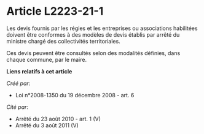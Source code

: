 # Article L2223-21-1

Les devis fournis par les régies et les entreprises ou associations habilitées doivent être conformes à des modèles de devis
établis par arrêté du ministre chargé des collectivités territoriales. 

Ces devis peuvent être consultés selon des modalités définies, dans chaque commune, par le maire.

**Liens relatifs à cet article**

_Créé par_:

  - Loi n°2008-1350 du 19 décembre 2008 - art. 6

_Cité par_:

  - Arrêté du 23 août 2010 - art. 1 (V)
  - Arrêté du 3 août 2011 (V)
